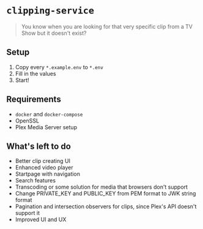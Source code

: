 # `clipping-service`

> You know when you are looking for that very specific clip from a TV Show but it doesn't exist?

## Setup

1. Copy every `*.example.env` to `*.env`
2. Fill in the values
3. Start!

## Requirements

- `docker` and `docker-compose`
- OpenSSL
- Plex Media Server setup

## What's left to do

- Better clip creating UI
- Enhanced video player
- Startpage with navigation
- Search features
- Transcoding or some solution for media that browsers don't support
- Change PRIVATE_KEY and PUBLIC_KEY from PEM format to JWK string format
- Pagination and intersection observers for clips, since Plex's API doesn't support it
- Improved UI and UX
